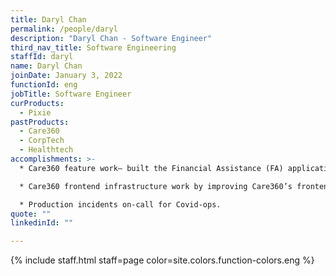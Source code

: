```yaml
---
title: Daryl Chan
permalink: /people/daryl
description: "Daryl Chan - Software Engineer"
third_nav_title: Software Engineering
staffId: daryl
name: Daryl Chan
joinDate: January 3, 2022
functionId: eng
jobTitle: Software Engineer
curProducts:
  - Pixie
pastProducts:
  - Care360
  - CorpTech
  - Healthtech
accomplishments: >-
  * Care360 feature work– built the Financial Assistance (FA) application flow.

  * Care360 frontend infrastructure work by improving Care360’s frontend performance and reliability.

  * Production incidents on-call for Covid-ops.
quote: ""
linkedinId: ""

---
```


{% include staff.html staff=page color=site.colors.function-colors.eng %}
